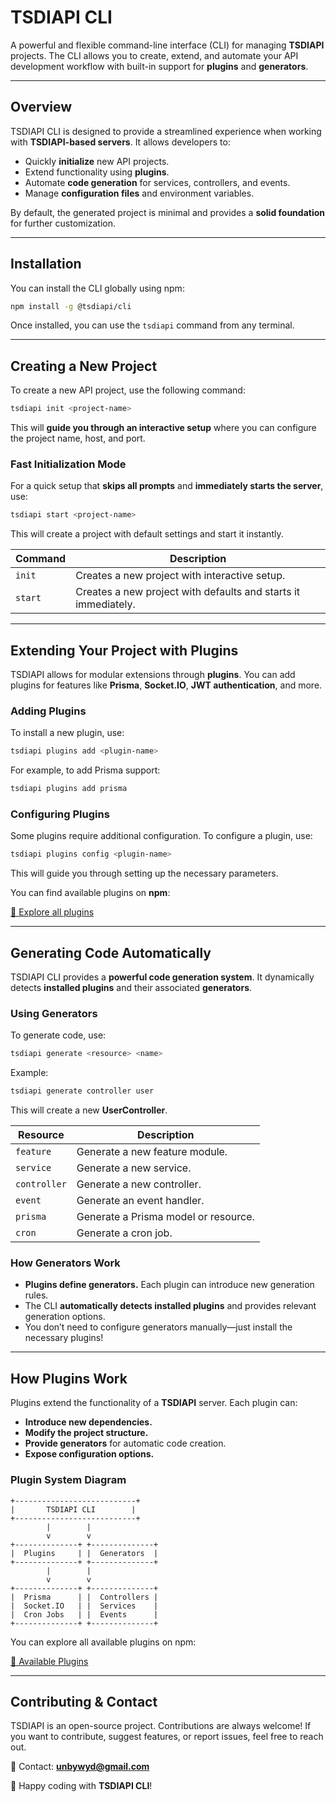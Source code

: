 # **TSDIAPI CLI**

A powerful and flexible command-line interface (CLI) for managing **TSDIAPI** projects. The CLI allows you to create, extend, and automate your API development workflow with built-in support for **plugins** and **generators**.

---

## **Overview**

TSDIAPI CLI is designed to provide a streamlined experience when working with **TSDIAPI-based servers**. It allows developers to:

- Quickly **initialize** new API projects.
- Extend functionality using **plugins**.
- Automate **code generation** for services, controllers, and events.
- Manage **configuration files** and environment variables.

By default, the generated project is minimal and provides a **solid foundation** for further customization.

---

## **Installation**

You can install the CLI globally using npm:

```bash
npm install -g @tsdiapi/cli
```

Once installed, you can use the `tsdiapi` command from any terminal.

---

## **Creating a New Project**

To create a new API project, use the following command:

```bash
tsdiapi init <project-name>
```

This will **guide you through an interactive setup** where you can configure the project name, host, and port.

### **Fast Initialization Mode**

For a quick setup that **skips all prompts** and **immediately starts the server**, use:

```bash
tsdiapi start <project-name>
```

This will create a project with default settings and start it instantly.

| Command       | Description                                                       |
|--------------|-------------------------------------------------------------------|
| `init`       | Creates a new project with interactive setup.                     |
| `start`      | Creates a new project with defaults and starts it immediately.    |

---

## **Extending Your Project with Plugins**

TSDIAPI allows for modular extensions through **plugins**. You can add plugins for features like **Prisma**, **Socket.IO**, **JWT authentication**, and more.

### **Adding Plugins**

To install a new plugin, use:

```bash
tsdiapi plugins add <plugin-name>
```

For example, to add Prisma support:

```bash
tsdiapi plugins add prisma
```

### **Configuring Plugins**

Some plugins require additional configuration. To configure a plugin, use:

```bash
tsdiapi plugins config <plugin-name>
```

This will guide you through setting up the necessary parameters.

You can find available plugins on **npm**:

[🔗 Explore all plugins](https://www.npmjs.com/search?q=%40tsdiapi)

---

## **Generating Code Automatically**

TSDIAPI CLI provides a **powerful code generation system**. It dynamically detects **installed plugins** and their associated **generators**.

### **Using Generators**

To generate code, use:

```bash
tsdiapi generate <resource> <name>
```

Example:

```bash
tsdiapi generate controller user
```

This will create a new **UserController**.

| Resource     | Description                          |
|-------------|--------------------------------------|
| `feature`   | Generate a new feature module.       |
| `service`   | Generate a new service.              |
| `controller`| Generate a new controller.           |
| `event`     | Generate an event handler.           |
| `prisma`    | Generate a Prisma model or resource. |
| `cron`      | Generate a cron job.                 |

### **How Generators Work**

- **Plugins define generators.** Each plugin can introduce new generation rules.
- The CLI **automatically detects installed plugins** and provides relevant generation options.
- You don’t need to configure generators manually—just install the necessary plugins!

---

## **How Plugins Work**

Plugins extend the functionality of a **TSDIAPI** server. Each plugin can:

- **Introduce new dependencies.**
- **Modify the project structure.**
- **Provide generators** for automatic code creation.
- **Expose configuration options.**

### **Plugin System Diagram**

```
+---------------------------+
|       TSDIAPI CLI        |
+---------------------------+
        |        |
        v        v
+--------------+ +--------------+
|  Plugins     | |  Generators  |
+--------------+ +--------------+
        |        |
        v        v
+--------------+ +--------------+
|  Prisma      | |  Controllers |
|  Socket.IO   | |  Services    |
|  Cron Jobs   | |  Events      |
+--------------+ +--------------+
```

You can explore all available plugins on npm:

[🔗 Available Plugins](https://www.npmjs.com/search?q=%40tsdiapi)

---

## **Contributing & Contact**

TSDIAPI is an open-source project. Contributions are always welcome! If you want to contribute, suggest features, or report issues, feel free to reach out.

📧 Contact: **unbywyd@gmail.com**

🚀 Happy coding with **TSDIAPI CLI**!

